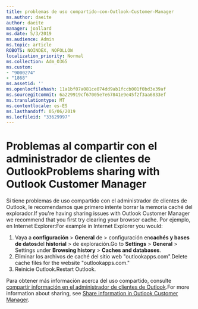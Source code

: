 ```yaml
---
title: problemas de uso compartido-con-Outlook-Customer-Manager
ms.author: daeite
author: daeite
manager: joallard
ms.date: 5/3/2019
ms.audience: Admin
ms.topic: article
ROBOTS: NOINDEX, NOFOLLOW
localization_priority: Normal
ms.collection: Adm_O365
ms.custom:
- "9000274"
- "1868"
ms.assetid: ''
ms.openlocfilehash: 11a1bf07a081ce074dd9ab1fccb001f0bd3e39af
ms.sourcegitcommit: 6a229919cf67005e7e67841e9e45f2f3aa6833ef
ms.translationtype: MT
ms.contentlocale: es-ES
ms.lasthandoff: 05/06/2019
ms.locfileid: "33629997"
---
```

# <a name="problems-sharing-with-outlook-customer-manager"></a><span data-ttu-id="5a04f-102">Problemas al compartir con el administrador de clientes de Outlook</span><span class="sxs-lookup"><span data-stu-id="5a04f-102">Problems sharing with Outlook Customer Manager</span></span> 

<span data-ttu-id="5a04f-103">Si tiene problemas de uso compartido con el administrador de clientes de Outlook, le recomendamos que primero intente borrar la memoria caché del explorador.</span><span class="sxs-lookup"><span data-stu-id="5a04f-103">If you're having sharing issues with Outlook Customer Manager we recommend that you first try clearing your browser cache.</span></span> <span data-ttu-id="5a04f-104">Por ejemplo, en Internet Explorer:</span><span class="sxs-lookup"><span data-stu-id="5a04f-104">For example in Internet Explorer you would:</span></span>
1. <span data-ttu-id="5a04f-105">Vaya a **configuración** > **General** de > configuración en**cachés y bases de datos**del **historial** > de exploración.</span><span class="sxs-lookup"><span data-stu-id="5a04f-105">Go to **Settings** > **General** > Settings under **Browsing history** > **Caches and databases**.</span></span>
2. <span data-ttu-id="5a04f-106">Eliminar los archivos de caché del sitio web "outlookapps.com".</span><span class="sxs-lookup"><span data-stu-id="5a04f-106">Delete cache files for the website "outlookapps.com."</span></span>
3. <span data-ttu-id="5a04f-107">Reinicie Outlook.</span><span class="sxs-lookup"><span data-stu-id="5a04f-107">Restart Outlook.</span></span>

<span data-ttu-id="5a04f-108">Para obtener más información acerca del uso compartido, consulte [compartir información en el administrador de clientes de Outlook](https://support.office.com/article/4f26cc69-67da-4cd5-b344-02d1a4799310%20).</span><span class="sxs-lookup"><span data-stu-id="5a04f-108">For more information about sharing, see [Share information in Outlook Customer Manager](https://support.office.com/article/4f26cc69-67da-4cd5-b344-02d1a4799310%20).</span></span> 